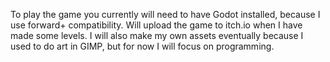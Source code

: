 To play the game you currently will need to have Godot installed, because I use forward+ compatibility. Will upload the game to itch.io when I have made some levels. 
I will also make my own assets eventually because I used to do art in GIMP, but for now I will focus on programming.
